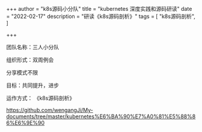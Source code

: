 +++
author = "k8s源码小分队"
title = "kubernetes 深度实践和源码研读"
date = "2022-02-17"
description = "研读《k8s源码剖析》"
tags = [
    "k8s源码剖析",
]

+++



团队名称：三人小分队

组织形式：双周例会

分享模式不限

目标：共同提升，进步


运作方式：
《k8s源码剖析》

https://github.com/wengangJi/My-documents/tree/master/kubernetes%E6%BA%90%E7%A0%81%E5%88%86%E6%9E%90






